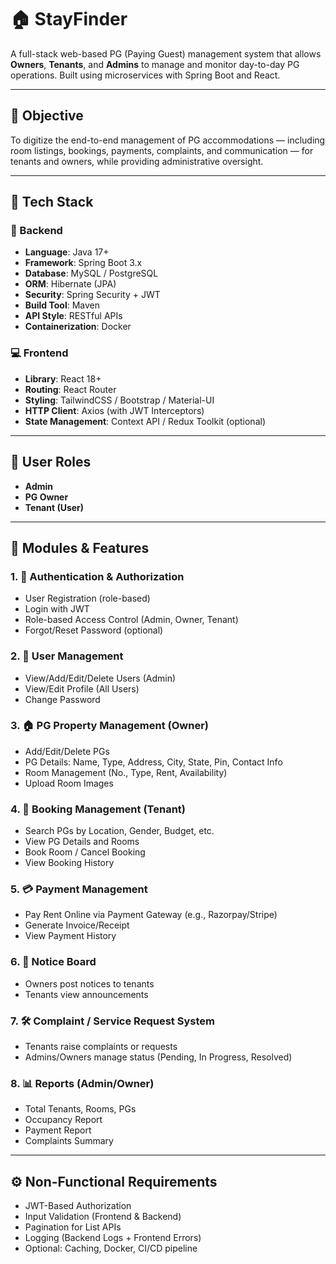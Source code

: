 # 🏠 StayFinder

A full-stack web-based PG (Paying Guest) management system that allows **Owners**, **Tenants**, and **Admins** to manage and monitor day-to-day PG operations. Built using microservices with Spring Boot and React.

---

## 📌 Objective

To digitize the end-to-end management of PG accommodations — including room listings, bookings, payments, complaints, and communication — for tenants and owners, while providing administrative oversight.

---

## 🧩 Tech Stack

### 🔧 Backend
- **Language**: Java 17+
- **Framework**: Spring Boot 3.x
- **Database**: MySQL / PostgreSQL
- **ORM**: Hibernate (JPA)
- **Security**: Spring Security + JWT
- **Build Tool**: Maven
- **API Style**: RESTful APIs
- **Containerization**: Docker

### 💻 Frontend
- **Library**: React 18+
- **Routing**: React Router
- **Styling**: TailwindCSS / Bootstrap / Material-UI
- **HTTP Client**: Axios (with JWT Interceptors)
- **State Management**: Context API / Redux Toolkit (optional)

---

## 👥 User Roles

- **Admin**
- **PG Owner**
- **Tenant (User)**

---

## 📁 Modules & Features

### 1. 🔐 Authentication & Authorization
- User Registration (role-based)
- Login with JWT
- Role-based Access Control (Admin, Owner, Tenant)
- Forgot/Reset Password (optional)

### 2. 👤 User Management
- View/Add/Edit/Delete Users (Admin)
- View/Edit Profile (All Users)
- Change Password

### 3. 🏠 PG Property Management (Owner)
- Add/Edit/Delete PGs
- PG Details: Name, Type, Address, City, State, Pin, Contact Info
- Room Management (No., Type, Rent, Availability)
- Upload Room Images

### 4. 📆 Booking Management (Tenant)
- Search PGs by Location, Gender, Budget, etc.
- View PG Details and Rooms
- Book Room / Cancel Booking
- View Booking History

### 5. 💳 Payment Management
- Pay Rent Online via Payment Gateway (e.g., Razorpay/Stripe)
- Generate Invoice/Receipt
- View Payment History

### 6. 📢 Notice Board
- Owners post notices to tenants
- Tenants view announcements

### 7. 🛠 Complaint / Service Request System
- Tenants raise complaints or requests
- Admins/Owners manage status (Pending, In Progress, Resolved)

### 8. 📊 Reports (Admin/Owner)
- Total Tenants, Rooms, PGs
- Occupancy Report
- Payment Report
- Complaints Summary

---

## ⚙ Non-Functional Requirements

- JWT-Based Authorization
- Input Validation (Frontend & Backend)
- Pagination for List APIs
- Logging (Backend Logs + Frontend Errors)
- Optional: Caching, Docker, CI/CD pipeline
